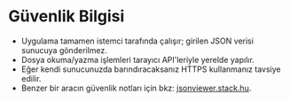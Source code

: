 # Güvenlik Bilgisi

- Uygulama tamamen istemci tarafında çalışır; girilen JSON verisi sunucuya gönderilmez.
- Dosya okuma/yazma işlemleri tarayıcı API'leriyle yerelde yapılır.
- Eğer kendi sunucunuzda barındıracaksanız HTTPS kullanmanız tavsiye edilir.
- Benzer bir aracın güvenlik notları için bkz: [jsonviewer.stack.hu](https://jsonviewer.stack.hu/).

